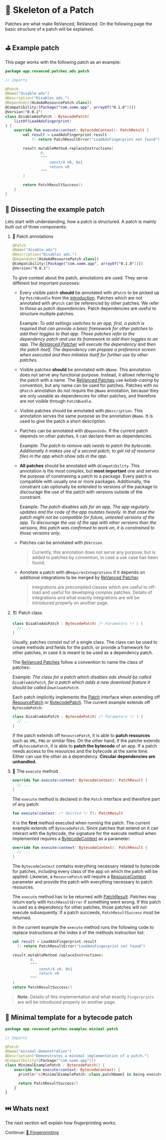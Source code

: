 # 🧩 Skeleton of a Patch

Patches are what make ReVanced, ReVanced. On the following page the basic structure of a patch will be explained.

## ⛳️ Example patch

This page works with the following patch as an example:

```kt
package app.revanced.patches.ads.patch

// Imports

@Patch
@Name("disable-ads")
@Description("Disables ads.")
@DependsOn([HideAdResourcePatch:class])
@Compatibility([Package("com.some.app", arrayOf("0.1.0"))])
@Version("0.0.1")
class DisableAdsPatch : BytecodePatch(
    listOf(LoadAdsFingerprint)
) {
    override fun execute(context: BytecodeContext): PatchResult {
        val result = LoadAdsFingerprint.result
            ?: return PatchResultError("LoadAdsFingerprint not found")

        result.mutableMethod.replaceInstructions(
                0,
                """
                    const/4 v0, 0x1
                    return v0
                """
        )

        return PatchResultSuccess()
    }
}
```

## 🔎 Dissecting the example patch

Lets start with understanding, how a patch is structured. A patch is mainly built out of three components:

1. 📝 Patch annotations

   ```kt
   @Patch
   @Name("disable-ads")
   @Description("Disables ads.")
   @DependsOn([HideAdResourcePatch:class])
   @Compatibility([Package("com.some.app", arrayOf("0.1.0"))])
   @Version("0.0.1")
   ```

   To give context about the patch, annotations are used. They serve different but important purposes:

   - Every visible patch **should** be annotated with `@Patch` to be picked up by `PatchBundle` from the [introduction](1_introduction.md). Patches which are not annotated with `@Patch` can be referenced by other patches. We refer to those as _patch dependencies_. Patch dependencies are useful to structure multiple patches.

     Example: _To add settings switches to an app, first, a patch is required that can provide a basic framework for other patches to add their toggles to that app. Those patches refer to the dependency patch and use its framework to add their toggles to an app. The [ReVanced Patcher](https://github.com/revanced/revanced-patcher) will execute the dependency and then the patch itself. The dependency can prepare a preference screen when executed and then initialize itself for further use by other patches._

   - Visible patches **should** be annotated with `@Name`. This annotation does not serve any functional purpose. Instead, it allows referring to the patch with a name. The [ReVanced Patches](https://github.com/revanced/revanced-patches) use _kebab-casing_ by convention, but any name can be used for patches. Patches with no `@Patch` annotation do not require the `@Name` annotation, because they are only useable as dependencies for other patches, and therefore are not visible through `PatchBundle`.

   - Visible patches should be annotated with `@Description`. This annotation serves the same purpose as the annotation `@Name`. It is used to give the patch a short description.

   - Patches can be annotated with `@DependsOn`. If the current patch depends on other patches, it can declare them as dependencies.

     Example: _The patch to remove ads needs to patch the bytecode. Additionally it makes use of a second patch, to get rid of resource files in the app which show ads in the app._

   - **All patches** should be annotated with `@Compatibility`. This annotation is the most complex, but **most important** one and serves the purpose of constraining a patch to a package. Every patch is compatible with usually one or more packages. Additionally, the constraint can optionally be extended to versions of the package to discourage the use of the patch with versions outside of the constraint.

     Example: _The patch disables ads for an app. The app regularly updates and the code of the app mutates heavily. In that case the patch might not be compatible for future, untested versions of the app. To discourage the use of the app with other versions than the versions, this patch was confirmed to work on, it is constrained to those versions only._

   - Patches can be annotated with `@Version`.

     > Currently, this annotation does not serve any purpose, but is added to patches by convention, in case a use case has been found.

   - Annotate a patch with `@RequiresIntegrations` if it depends on additional integrations to be merged by [ReVanced Patcher](https://github.com/revanced/revanced-patcher).
   
     > Integrations are precompiled classes which are useful to off-load and useful for developing complex patches. Details of integrations and what exactly integrations are will be introduced properly on another page.

2. 🏗️ Patch class

   ```kt
   class DisableAdsPatch : BytecodePatch( /* Parameters */ ) {
     // ...
   }
   ```

   Usually, patches consist out of a single class. The class can be used to create methods and fields for the patch, or provide a framework for other patches, in case it is meant to be used as a dependency patch.

   The [ReVanced Patches](https://github.com/revanced/revanced-patches) follow a convention to name the class of patches:

   Example: _The class for a patch which disables ads should be called `DisableAdsPatch`, for a patch which adds a new download feature it should be called `DownloadsPatch`._

   Each patch implicitly implements the [Patch](https://github.com/revanced/revanced-patcher/blob/d2f91a8545567429d64a1bcad6ca1dab62ec95bf/src/main/kotlin/app/revanced/patcher/patch/Patch.kt#L15) interface when extending off [ResourcePatch](https://github.com/revanced/revanced-patcher/blob/d2f91a8545567429d64a1bcad6ca1dab62ec95bf/src/main/kotlin/app/revanced/patcher/patch/Patch.kt#L35) or [BytecodePatch](https://github.com/revanced/revanced-patcher/blob/d2f91a8545567429d64a1bcad6ca1dab62ec95bf/src/main/kotlin/app/revanced/patcher/patch/Patch.kt#L42). The current example extends off `BytecodePatch`:

   ```kt
   class DisableAdsPatch : BytecodePatch( /* Parameters */ ) {
     // ...
   }
   ```

   If the patch extends off `ResourcePatch`, it is able to **patch resources** such as `XML`, `PNG` or similar files. On the other hand, if the patche extends off `BytecodePatch`, it is able to **patch the bytecode** of an app. If a patch needs access to the resources and the bytecode at the same time. Either can use the other as a dependency. **Circular dependencies are unhandled.**

3. 🏁 The `execute` method

   ```kt
   override fun execute(context: BytecodeContext): PatchResult {
     // ...
   }
   ```

   The `execute` method is declared in the `Patch` interface and therefore part of any patch:

   ```kt
   fun execute(context: /* Omitted */ T): PatchResult
   ```

   It is the **first** method executed when running the patch. The current example extends off `BytecodePatch`. Since patches that extend on it can interact with the bytecode, the signature for the execute method when implemented requires a [BytecodeContext](https://github.com/revanced/revanced-patcher/blob/d2f91a8545567429d64a1bcad6ca1dab62ec95bf/src/main/kotlin/app/revanced/patcher/data/Context.kt#L23) as a parameter:

   ```kt
   override fun execute(context: BytecodeContext): PatchResult {
     // ...
   }
   ```

   The `BytecodeContext` contains everything necessary related to bytecode for patches, including every class of the app on which the patch will be applied. Likewise, a `ResourcePatch` will require a [ResourceContext](https://github.com/revanced/revanced-patcher/blob/d2f91a8545567429d64a1bcad6ca1dab62ec95bf/src/main/kotlin/app/revanced/patcher/data/Context.kt#L89) parameter and provide the patch with everything necessary to patch resources.

   The `execute` method has to be returned with [PatchResult](https://github.com/revanced/revanced-patcher/blob/d2f91a8545567429d64a1bcad6ca1dab62ec95bf/src/main/kotlin/app/revanced/patcher/patch/PatchResult.kt#L3). Patches may return early with `PatchResultError` if something went wrong. If this patch is used as a dependency for other patches, those patches will not execute subsequently. If a patch succeeds, `PatchResultSuccess` must be returned.

   In the current example the `execute` method runs the following code to replace instructions at the index `0` of the methods instruction list:

   ```kt
   val result = LoadAdsFingerprint.result
     ?: return PatchResultError("LoadAdsFingerprint not found")

   result.mutableMethod.replaceInstructions(
           0,
           """
               const/4 v0, 0x1
               return v0
           """
   )
   return PatchResultSuccess()
   ```

> **Note**: Details of this implementation and what exactly `Fingerprints` are will be introduced properly on another page.

## 🤏 Minimal template for a bytecode patch

```kt
package app.revanced.patches.examples.minimal.patch

// Imports

@Patch
@Name("minimal-demonstration")
@Description("Demonstrates a minimal implementation of a patch.")
@Compatibility([Package("com.some.app")])
class MinimalExamplePatch : BytecodePatch() {
    override fun execute(context: BytecodeContext) {
      println("${MinimalExamplePatch::class.patchName} is being executed." )

      return PatchResultSuccess()
    }
}
```

## ⏭️ Whats next

The next section will explain how fingerprinting works.

Continue: [🔎 Fingerprinting](3_fingerprinting.md)
